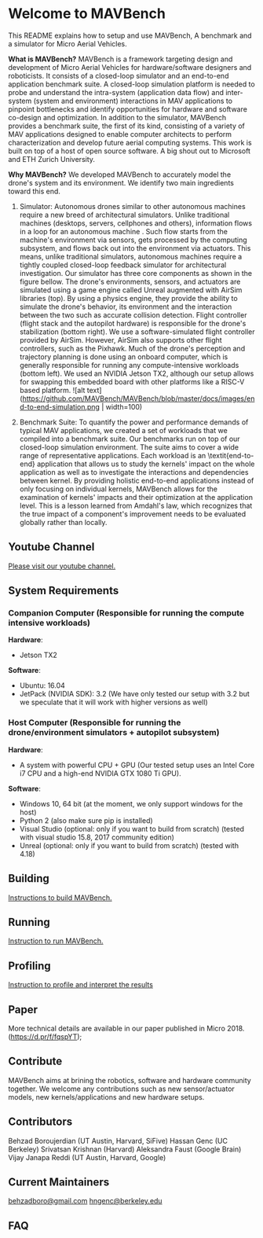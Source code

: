 # Welcome to MAVBench 
This README explains how to setup and use MAVBench, A benchmark and a simulator for Micro Aerial Vehicles.


**What is MAVBench?**
MAVBench is a framework targeting design and development of Micro Aerial Vehicles for hardware/software designers and roboticists. It consists of a closed-loop simulator and an end-to-end application
benchmark suite. A closed-loop simulation platform is needed to probe and understand the intra-system (application data flow) and inter-system (system and environment) interactions in MAV applications
to pinpoint bottlenecks and identify opportunities for hardware and software co-design and optimization. In addition to the simulator, MAVBench provides a benchmark suite, the first of its kind,
consisting of a variety of MAV applications designed to enable computer architects to perform characterization and develop future aerial computing systems. This work is built on top of a host of open source software.
A big shout out to Microsoft and ETH Zurich University.

**Why MAVBench?**
We developed MAVBench to accurately model the drone's system and its environment. We identify two main ingredients toward this end.

1. Simulator: Autonomous drones similar to other autonomous machines require a new breed of architectural simulators. Unlike traditional machines (desktops, servers, cellphones and others), information flows in a loop for an autonomous machine . Such flow starts from the machine's environment via sensors, gets processed by the computing subsystem, and flows back out into the environment via actuators.
This means, unlike traditional simulators, autonomous machines require a tightly coupled closed-loop feedback simulator for architectural investigation. 
  Our simulator has three core components as shown in the figure bellow. The drone's environments, sensors, and actuators are simulated using a game engine called Unreal augmented with AirSim libraries (top). By using a physics engine, they provide the ability to simulate the drone's behavior, its environment and the interaction between the two such as accurate collision detection. 
Flight controller (flight stack and the autopilot hardware) is responsible for the drone's stabilization (bottom right). We use a software-simulated flight controller provided by AirSim. However, AirSim also supports other flight controllers, such as the Pixhawk. Much of the drone's perception and trajectory planning is done using an onboard computer, which is generally 
responsible for running any compute-intensive workloads (bottom left). 
We used an NVIDIA Jetson TX2, although our setup allows for swapping this embedded board with other platforms like a RISC-V based platform. 
![alt text](https://github.com/MAVBench/MAVBench/blob/master/docs/images/end-to-end-simulation.png | width=100)

2. Benchmark Suite: To quantify the power and performance demands of typical MAV applications, we created a set of workloads that we compiled into a benchmark suite. Our benchmarks run on top of our closed-loop simulation environment. The suite aims to cover a wide range of representative applications. Each workload is an \textit{end-to-end} application that allows us to study the kernels' impact on the whole application as well as to investigate the interactions and dependencies between kernel. 
  By providing holistic end-to-end applications instead of only focusing on individual kernels, MAVBench allows for the examination of kernels' impacts and their optimization at the application level. This is a lesson learned from Amdahl's law, which recognizes that the true impact of a component's improvement needs to be evaluated globally rather than locally.








## Youtube Channel
[Please visit our youtube channel.](https://www.youtube.com/channel/UC_bNkXcP5BHSRcNJ4R4GTvg)

## System Requirements
### Companion Computer  (Responsible for running the compute intensive workloads)
**Hardware**:  
+ Jetson TX2  

**Software**:  
+ Ubuntu: 16.04  
+ JetPack (NVIDIA SDK): 3.2 (We have only tested our setup with 3.2 but we speculate that it will work with higher versions as well)  

### Host Computer (Responsible for running the drone/environment simulators + autopilot subsystem)

**Hardware**:  
+ A system with powerful CPU + GPU (Our tested setup uses an Intel Core i7 CPU and a high-end NVIDIA GTX 1080 Ti GPU).

**Software**:  
+ Windows 10, 64 bit (at the moment, we only support windows for the host)
+ Python 2 (also make sure pip is installed)
+ Visual Studio (optional: only if you want to build from scratch) (tested with visual studio 15.8, 2017 community edition)  
+ Unreal (optional: only if you want to build from scratch) (tested with 4.18) 




## Building
[Instructions to build MAVBench.](https://github.com/MAVBench/MAVBench/blob/master/docs/readMes/building.md)


## Running 
[Instruction to run MAVBench.](https://github.com/MAVBench/MAVBench/blob/master/docs/readMes/running.md)

## Profiling
[Instruction to profile and interpret the results](https://github.com/MAVBench/MAVBench/blob/master/docs/readMes/building.md)

## Paper
More technical details are available in our paper published in Micro 2018.(https://d.pr/f/fqspYT);

## Contribute
MAVBench aims at brining the robotics, software and hardware community together. We welcome any contributions such as new sensor/actuator models, new kernels/applications and new hardware setups.

## Contributors
Behzad Boroujerdian (UT Austin, Harvard, SiFive)
Hassan Genc (UC Berkeley)
Srivatsan Krishnan (Harvard)
Aleksandra Faust (Google Brain)
Vijay Janapa Reddi  (UT Austin, Harvard, Google)

## Current Maintainers
behzadboro@gmail.com
hngenc@berkeley.edu

## FAQ
